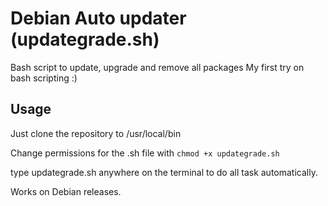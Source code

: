 # Debian Auto updater (updategrade.sh)

Bash script to update, upgrade and remove all packages
My first try on bash scripting :)

## Usage

Just clone the repository to /usr/local/bin 

Change permissions for the .sh file with `chmod +x updategrade.sh` 

type updategrade.sh anywhere on the terminal to do all task automatically. 

Works on Debian releases. 

